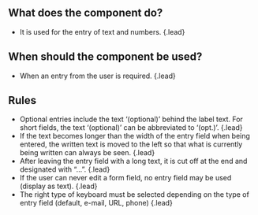 ## What does the component do?
*   It is used for the entry of text and numbers. {.lead}

## When should the component be used?
*   When an entry from the user is required. {.lead}

## Rules
*   Optional entries include the text ‘(optional)’ behind the label text. For short fields, the text ‘(optional)’ can be abbreviated to ‘(opt.)’. {.lead}
*   If the text becomes longer than the width of the entry field when being entered, the written text is moved to the left so that what is currently being written can always be seen. {.lead}
*   After leaving the entry field with a long text, it is cut off at the end and designated with “…”. {.lead}
*   If the user can never edit a form field, no entry field may be used (display as text). {.lead}
*   The right type of keyboard must be selected depending on the type of entry field (default, e-mail, URL, phone) {.lead}